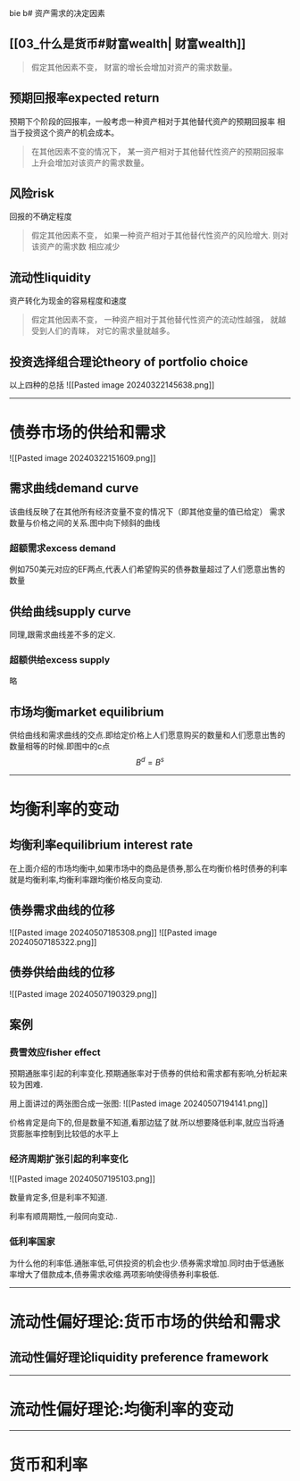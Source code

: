 bie b# 资产需求的决定因素

## [[03_什么是货币#财富wealth| 财富wealth]]

> 假定其他因素不变， 财富的增长会增加对资产的需求数量。

## 预期回报率expected return

预期下个阶段的回报率，一般考虑一种资产相对于其他替代资产的预期回报率
相当于投资这个资产的机会成本。
> 在其他因素不变的情况下， 某一资产相对于其他替代性资产的预期回报率上升会增加对该资产的需求数量。
## 风险risk

回报的不确定程度
>假定其他因素不变， 如果一种资产相对于其他替代性资产的风险增大. 则对该资产的需求数 相应减少

## 流动性liquidity

资产转化为现金的容易程度和速度
>假定其他因素不变， 一种资产相对于其他替代性资产的流动性越强， 就越受到人们的青睐， 对它的需求量就越多。


## 投资选择组合理论theory of portfolio choice

以上四种的总括
![[Pasted image 20240322145638.png]]

---

# 债券市场的供给和需求

![[Pasted image 20240322151609.png]]

## 需求曲线demand curve

该曲线反映了在其他所有经济变量不变的情况下（即其他变量的值已给定） 需求数量与价格之间的关系.图中向下倾斜的曲线

### 超额需求excess demand

例如750美元对应的EF两点,代表人们希望购买的债券数量超过了人们愿意出售的数量

## 供给曲线supply curve

同理,跟需求曲线差不多的定义.

### 超额供给excess supply

略

## 市场均衡market equilibrium

供给曲线和需求曲线的交点.即给定价格上人们愿意购买的数量和人们愿意出售的数量相等的时候.即图中的c点$$ B^{d}=B^{s}$$

---

# 均衡利率的变动

## 均衡利率equilibrium interest rate

在上面介绍的市场均衡中,如果市场中的商品是债券,那么在均衡价格时债券的利率就是均衡利率,均衡利率跟均衡价格反向变动.

## 债券需求曲线的位移

![[Pasted image 20240507185308.png]]
![[Pasted image 20240507185322.png]]

## 债券供给曲线的位移

![[Pasted image 20240507190329.png]]

## 案例

### 费雪效应fisher effect

预期通胀率引起的利率变化.预期通胀率对于债券的供给和需求都有影响,分析起来较为困难.

用上面讲过的两张图合成一张图:
![[Pasted image 20240507194141.png]]

价格肯定是向下的,但是数量不知道,看那边猛了就.所以想要降低利率,就应当将通货膨胀率控制到比较低的水平上

### 经济周期扩张引起的利率变化

![[Pasted image 20240507195103.png]]

数量肯定多,但是利率不知道.  

利率有顺周期性,一般同向变动..

### 低利率国家

为什么他的利率低.通胀率低,可供投资的机会也少.债券需求增加.同时由于低通胀率增大了借款成本,债券需求收缩.两项影响使得债券利率极低.

-----

# 流动性偏好理论:货币市场的供给和需求

## 流动性偏好理论liquidity preference framework






---

# 流动性偏好理论:均衡利率的变动









--------

# 货币和利率
